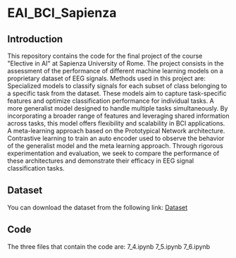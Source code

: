 # EAI_BCI_Sapienza

## Introduction
This repository contains the code for the final project of the course "Elective in AI" at Sapienza University of Rome.
The project consists in the assessment of the performance of different machine learning models on a proprietary dataset of EEG signals.
Methods used in this project are:
Specialized models to classify signals for each subset of class belonging to a specific task from the dataset. These models aim to capture task-specific features and optimize classification performance for individual tasks.
A more generalist model designed to handle multiple tasks simultaneously. By incorporating a broader range of features and leveraging shared information across tasks, this model offers flexibility and scalability in BCI applications.
A meta-learning approach based on the Prototypical Network architecture.
Contrastive learning to train an auto encoder used to observe the behavior of the generalist model and the meta learning approach.
Through rigorous experimentation and evaluation, we seek to compare the performance of these architectures and demonstrate their efficacy in EEG signal classification tasks.

## Dataset
You can download the dataset from the following link: [Dataset](https://drive.google.com/file/d/1DwVVUFQJr6wjOHeqEMOYnYfEaFUQmXk_/view?usp=drive_link)

## Code
The three files that contain the code are:
7_4.ipynb
7_5.ipynb
7_6.ipynb
